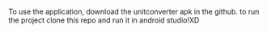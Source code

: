 To use the application, download the unitconverter apk in the github.
to run the project clone this repo and run it in android studio!XD
